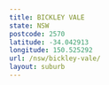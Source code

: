 ```yaml
---
title: BICKLEY VALE
state: NSW
postcode: 2570
latitude: -34.042913
longitude: 150.525292
url: /nsw/bickley-vale/
layout: suburb
---
```

